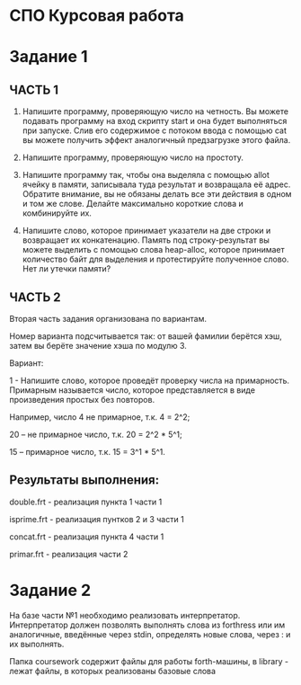 # СПО Курсовая работа
# Задание 1

## ЧАСТЬ 1

1. Напишите программу, проверяющую число на четность. Вы можете подавать программу на вход скрипту start и она будет выполняться при запуске. Слив его содержимое с потоком ввода с помощью cat вы можете получить эффект аналогичный предзагрузке этого файла.

2. Напишите программу, проверяющую число на простоту.

3. Напишите программу так, чтобы она выделяла с помощью allot ячейку в памяти, записывала туда результат и возвращала её адрес. Обратите внимание, вы не обязаны делать все эти действия в одном и том же слове. Делайте максимально короткие слова и комбинируйте их.

4. Напишите слово, которое принимает указатели на две строки и возвращает их конкатенацию. Память под строку-результат вы можете выделить с помощью слова heap-alloc, которое принимает количество байт для выделения и протестируйте полученное слово. Нет ли утечки памяти?

## ЧАСТЬ 2

Вторая часть задания организована по вариантам. 

Номер варианта подсчитывается так: от вашей фамилии берётся хэш, затем вы берёте значение хэша по модулю 3.

Вариант:

1 - Напишите слово, которое проведёт проверку числа на примарность.
Примарным называется число, которое представляется в виде произведения простых без повторов. 

Например, число 4 не примарное, т.к. 4 = 2^2; 

20 – не примарное число, т.к. 20 = 2^2 * 5^1;

15 – примарное число, т.к. 15 = 3^1 * 5^1.

## Результаты выполнения:
double.frt - реализация пункта 1 части 1

isprime.frt - реализация пунтков 2 и 3 части 1

concat.frt - реализация пункта 4 части 1

primar.frt - реализация части 2

# Задание 2
На базе части №1 необходимо реализовать интерпретатор. Интерпретатор должен позволять выполнять слова из forthress или им аналогичные, введённые через stdin, определять новые слова, через : и их выполнять.

Папка coursework содержит файлы для работы forth-машины, в library - лежат файлы, в которых реализованы базовые слова
